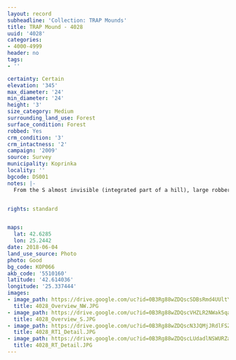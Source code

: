 ```yaml
---
layout: record
subheadline: 'Collection: TRAP Mounds'
title: TRAP Mound - 4028
uuid: '4028'
categories:
- 4000-4999
header: no
tags:
- ''

certainty: Certain
elevation: '345'
max_diameter: '24'
min_diameter: '24'
height: '3'
size_category: Medium
surrounding_land_use: Forest
surface_condition: Forest
robbed: Yes
crm_condition: '3'
crm_intactness: '2'
campaign: '2009'
source: Survey
municipality: Koprinka
locality: ''
bgcode: DS001
notes: |-
  From the S almost invisible (integrated part of a hill), large robbers' trench's distracting the mound.


rights: standard


maps:
  lat: 42.6285
  lon: 25.2442
date: 2018-06-04
land_use_source: Photo
photo: Good
bg_code: КОР066
akb_code: '5510160'
latitude: '42.614036'
longitude: '25.337444'
images:
- image_path: https://drive.google.com/uc?id=0B3Rg88wZDQscSDBsRmd4UUltYlk
  title: 4028_Overview_NW.JPG
- image_path: https://drive.google.com/uc?id=0B3Rg88wZDQscVHZLR2NWak5qaEk
  title: 4028_Overview_S.JPG
- image_path: https://drive.google.com/uc?id=0B3Rg88wZDQscN3JQMjJRdlFSZkU
  title: 4028_RT1_Detail.JPG
- image_path: https://drive.google.com/uc?id=0B3Rg88wZDQscLUdadlNSWURZaVk
  title: 4028_RT_Detail.JPG
---
```

